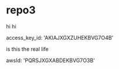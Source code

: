 # repo3

hi hi

access_key_id: 'AKIAJXGXZUHEKBVG7O4B'

is this the real life

awsId: 'PQRSJXGXABDEKBVG7O3B'
